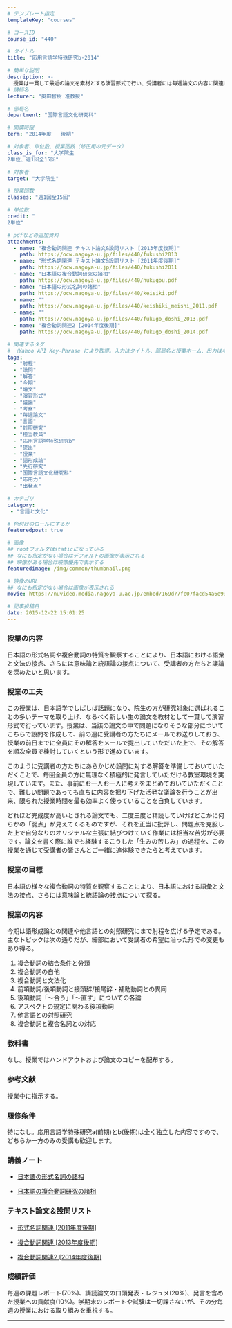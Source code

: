 ```yaml
---
# テンプレート指定
templateKey: "courses"

# コースID
course_id: "440"

# タイトル
title: "応用言語学特殊研究b-2014"

# 簡単な説明
description: >-
  授業は一貫して最近の論文を素材とする演習形式で行い、受講者には毎週論文の内容に関連して担当教員が用意する設問に対する解答の提出、発表、およびそれらを踏まえた活発な議論が求められる。これらの作業を通じて、様々な論文を批判的に読みこなす応用力、および先行研究における問題点の発見を出発点として、新しい研究テーマの設定や考察に結び付けていく実践力が養われることとなろう。今期は語形成論との関連や他言語と ....
# 講師名
lecturer: "奥田智樹 准教授"

# 部局名
department: "国際言語文化研究科"

# 開講時限
term: "2014年度	後期"

# 対象者、単位数、授業回数（修正用の元データ）
class_is_for: "大学院生
2単位、週1回全15回"

# 対象者
target: "大学院生"

# 授業回数
classes: "週1回全15回"

# 単位数
credit: "
2単位"

# pdfなどの追加資料
attachments:
  - name: "複合動詞関連 テキスト論文&設問リスト [2013年度後期]" 
    path: https://ocw.nagoya-u.jp/files/440/fukushi2013
  - name: "形式名詞関連 テキスト論文&設問リスト [2011年度後期]" 
    path: https://ocw.nagoya-u.jp/files/440/fukushi2011
  - name: "日本語の複合動詞研究の諸相" 
    path: https://ocw.nagoya-u.jp/files/440/hukugou.pdf
  - name: "日本語の形式名詞の諸相" 
    path: https://ocw.nagoya-u.jp/files/440/keisiki.pdf
  - name: "" 
    path: https://ocw.nagoya-u.jp/files/440/keishiki_meishi_2011.pdf
  - name: "" 
    path: https://ocw.nagoya-u.jp/files/440/fukugo_doshi_2013.pdf
  - name: "複合動詞関連2 [2014年度後期]" 
    path: https://ocw.nagoya-u.jp/files/440/fukugo_doshi_2014.pdf

# 関連するタグ
# （Yahoo API Key-Phrase により取得。入力はタイトル、部局名と授業ホーム、出力はキーフレーズ（tags））
tags:
  - "射程"
  - "設問"
  - "解答"
  - "今期"
  - "論文"
  - "演習形式"
  - "議論"
  - "考察"
  - "毎週論文"
  - "言語"
  - "対照研究"
  - "担当教員"
  - "応用言語学特殊研究b"
  - "提出"
  - "授業"
  - "語形成論"
  - "先行研究"
  - "国際言語文化研究科"
  - "応用力"
  - "出発点"

# カテゴリ
category:
 - "言語と文化"

# 色付けのロールにするか
featuredpost: true

# 画像
## rootフォルダはstaticになっている
## なにも指定がない場合はデフォルトの画像が表示される
## 映像がある場合は映像優先で表示する
featuredimage: /img/common/thumbnail.png

# 映像のURL
## なにも指定がない場合は画像が表示される
movie: https://nuvideo.media.nagoya-u.ac.jp/embed/169d77fc07facd54a6e93e1642b4f01e3fc87bd6

# 記事投稿日
date: 2015-12-22 15:01:25
---
```


### 授業の内容

日本語の形式名詞や複合動詞の特質を観察することにより、日本語における語彙と文法の接点、さらには意味論と統語論の接点について、受講者の方たちと議論を深めたいと思います。


### 授業の工夫

この授業は、日本語学でしばしば話題になり、院生の方が研究対象に選ばれることの多いテーマを取り上げ、なるべく新しい生の論文を教材として一貫して演習形式で行っています。授業は、当該の論文の中で問題になりそうな部分についてこちらで設問を作成して、前の週に受講者の方たちにメールでお送りしておき、授業の前日までに全員にその解答をメールで提出していただいた上で、その解答を順次全員で検討していくという形で進めています。

このように受講者の方たちにあらかじめ設問に対する解答を準備しておいていただくことで、毎回全員の方に無理なく積極的に発言していただける教室環境を実現しています。また、事前にお一人お一人に考えをまとめておいていただくことで、難しい問題であっても直ちに内容を掘り下げた活発な議論を行うことが出来、限られた授業時間を最も効率よく使っていることを自負しています。

どれほど完成度が高いとされる論文でも、二度三度と精読していけばどこかに何らかの「弱点」が見えてくるものですが、それを正当に批評し、問題点を克服した上で自分なりのオリジナルな主張に結びつけていく作業には相当な苦労が必要です。論文を書く際に誰でも経験するこうした「生みの苦しみ」の過程を、この授業を通じて受講者の皆さんとご一緒に追体験できたらと考えています。





### 授業の目標

日本語の様々な複合動詞の特質を観察することにより、日本語における語彙と文法の接点、さらには意味論と統語論の接点について探る。

### 授業の内容

今期は語形成論との関連や他言語との対照研究にまで射程を広げる予定である。主なトピックは次の通りだが、細部において受講者の希望に沿った形での変更もあり得る。

  1. 複合動詞の結合条件と分類
  2. 複合動詞の自他
  3. 複合動詞と文法化
  4. 前項動詞/後項動詞と接頭辞/接尾辞・補助動詞との異同
  5. 後項動詞「〜合う」「〜直す」についての各論
  6. アスペクトの規定に関わる後項動詞
  7. 他言語との対照研究
  8. 複合動詞と複合名詞との対応

### 教科書

なし。授業ではハンドアウトおよび論文のコピーを配布する。

### 参考文献

授業中に指示する。

### 履修条件

特になし。応用言語学特殊研究a(前期)とb(後期)は全く独立した内容ですので、どちらか一方のみの受講も歓迎します。





### 講義ノート


  
  
  
  - [日本語の形式名詞の諸相](https://ocw.nagoya-u.jp/files/440/keisiki.pdf) 
  
  - [日本語の複合動詞研究の諸相](https://ocw.nagoya-u.jp/files/440/hukugou.pdf) 


### テキスト論文＆設問リスト


  
  
  
  - [形式名詞関連 [2011年度後期]](https://ocw.nagoya-u.jp/files/440/keishiki_meishi_2011.pdf) 
  
  - [複合動詞関連 [2013年度後期]](https://ocw.nagoya-u.jp/files/440/fukugo_doshi_2013.pdf) 
  
  - [複合動詞関連2 [2014年度後期]](https://ocw.nagoya-u.jp/files/440/fukugo_doshi_2014.pdf) 






### 成績評価

毎週の課題レポート(70%)、講読論文の口頭発表・レジュメ(20%)、発言を含めた授業への貢献度(10%)。学期末のレポートや試験は一切課さないが、その分毎週の授業における取り組みを重視する。





-----